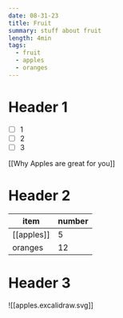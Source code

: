 ```yaml
---
date: 08-31-23
title: Fruit
summary: stuff about fruit
length: 4min
tags:
  - fruit
  - apples
  - oranges
---
```


# Header 1
- [ ] 1
- [ ] 2
- [ ] 3

[[Why Apples are great for you]]


# Header 2

| item   | number |
| ------ | ------ |
| [[apples]]  | 5      |
| oranges | 12       |


# Header 3

![[apples.excalidraw.svg]]